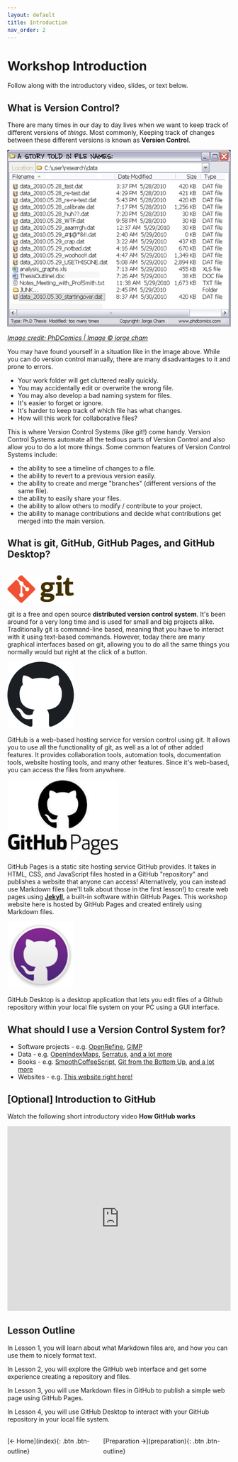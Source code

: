 ```yaml
---
layout: default
title: Introduction
nav_order: 2
---
```


# Workshop Introduction

Follow along with the introductory video, slides, or text below.

<!-- {: .label }
Video
<iframe height="416" width="100%" allowfullscreen frameborder=0 src="https://echo360.ca/media/a65689c0-c35c-4f33-9c12-f0ac97883f54/public?autoplay=false&automute=false"></iframe>

{: .label }
Slides
<iframe src="https://docs.google.com/presentation/d/e/2PACX-1vSB6guZ6tdX2wPcsMAzviOOQrcRAeiUNEIAtIRniSx4C3D0Gl35wi60jB5sRlB9eGfs8dVcNvweXxHY/embed?start=false&loop=true&delayms=3000" frameborder="0" width="100%" height="450" allowfullscreen="true" mozallowfullscreen="true" webkitallowfullscreen="true"></iframe> -->

## What is Version Control?

There are many times in our day to day lives when we want to keep track of different versions of *things*. Most commonly, Keeping track of changes between these different versions is known as **Version Control**.

![An image showcasing a folder full of different versions of the same file](assets/img/introduction/versionControl.png)

<ins> *Image credit: [PhDComics](https://phdcomics.com/comics.php?f=1323) \| Image © jorge cham* </ins>

You may have found yourself in a situation like in the image above. While you can do version control manually, there are many disadvantages to it and prone to errors.

- Your work folder will get cluttered really quickly.
- You may accidentally edit or overwrite the wrong file.
- You may also develop a bad naming system for files.
- It's easier to forget or ignore.
- It's harder to keep track of which file has what changes.
- How will this work for collaborative files?

This is where Version Control Systems (like git!) come handy. Version Control Systems automate all the tedious parts of Version Control and also allow you to do a lot more things. Some common features of Version Control Systems include:

- the ability to see a timeline of changes to a file.
- the ability to revert to a previous version easily.
- the ability to create and merge "branches" (different versions of the same file).
- the ability to easily share your files.
- the ability to allow others to modify / contribute to your project.
- the ability to manage contributions and decide what contributions get merged into the main version.

## What is git, GitHub, GitHub Pages, and GitHub Desktop?
<br>
<img src="assets/img/introduction/gitLogo.png" alt="Image of the git logo" width="150">

git is a free and open source **distributed version control system**. It's been around for a very long time and is used for small and big projects alike. Traditionally git is command-line based, meaning that you have to interact with it using text-based commands. However, today there are many graphical interfaces based on git, allowing you to do all the same things you normally would but right at the click of a button. 

<img src="assets/img/introduction/githubLogo.png" alt="Image of the GitHub logo" width="150">

GitHub is a web-based hosting service for version control using git. It allows you to use all the functionality of git, as well as a lot of other added features. It provides collaboration tools, automation tools, documentation tools, website hosting tools, and many other features. Since it's web-based, you can access the files from anywhere.

<img src="assets/img/introduction/githubPagesLogo.jpg" alt="Image of the GitHub Desktop logo" width="250">

GitHub Pages is a static site hosting service GitHub provides. It takes in HTML, CSS, and JavaScript files hosted in a GitHub "repository" and publishes a website that anyone can access! Alternatively, you can instead use Markdown files (we'll talk about those in the first lesson!) to create web pages using [**Jekyll**](https://jekyllrb.com/), a built-in software within GitHub Pages. This workshop website here is hosted by GitHub Pages and created entirely using Markdown files.

<img src="assets/img/introduction/githubDesktopLogo.png" alt="Image of the GitHub Desktop logo" width="150">

GitHub Desktop is a desktop application that lets you edit files of a Github repository within your local file system on your PC using a GUI interface.

## What should I use a Version Control System for?
- Software projects - e.g. [OpenRefine](https://github.com/OpenRefine/OpenRefine), [GIMP](https://github.com/GNOME/gimp)
- Data - e.g. [OpenIndexMaps](https://github.com/OpenIndexMaps), [Serratus](https://github.com/ababaian/serratus), [and a lot more](https://github.com/awesomedata/awesome-public-datasets)
- Books - e.g. [SmoothCoffeeScript](https://github.com/autotelicum/Smooth-CoffeeScript), [Git from the Bottom Up](https://github.com/jwiegley/git-from-the-bottom-up), [and a lot more](https://github.com/topics/books)
- Websites - e.g. [This website right here!](introduction)

## [Optional] Introduction to GitHub
Watch the following short introductory video **How GitHub works**  
<iframe width="100%" height="416" src="https://www.youtube.com/embed/w3jLJU7DT5E" frameborder="0" allow="accelerometer; autoplay; clipboard-write; encrypted-media; gyroscope; picture-in-picture" allowfullscreen></iframe>

## Lesson Outline

In Lesson 1, you will learn about what Markdown files are, and how you can use them to nicely format text.

In Lesson 2, you will explore the GitHub web interface and get some experience creating a repository and files.

In Lesson 3, you will use Markdown files in GitHub to publish a simple web page using GitHub Pages.

In Lesson 4, you will use GitHub Desktop to interact with your GitHub repository in your local file system.

<br>

<div style="display: flex;">
<div style="flex-grow: 1;" markdown="1">
[🡨 Home](index){: .btn .btn-outline} 
</div>

<div markdown="1">
[Preparation 🡪](preparation){: .btn .btn-outline}
</div>
</div>
